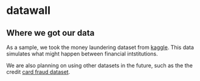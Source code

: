 # datawall

## Where we got our data

As a sample, we took the money laundering dataset from [kaggle](https://www.kaggle.com/ntnu-testimon/paysim1). This data simulates what might happen between financial intstitutions.

We are also planning on using other datasets in the future, such as the the credit [card fraud dataset](https://www.kaggle.com/mlg-ulb/creditcardfraud). 

